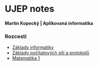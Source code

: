 # UJEP notes

#### Martin Kopecký | **Aplikovaná informatika**

### **Rozcestí**

* [Základy informatiky](./informatika.md)
* [Základy počítatových sítí a protokolů](./pocitacovesite.md)
* [Matematika 1](./matematika.md)

